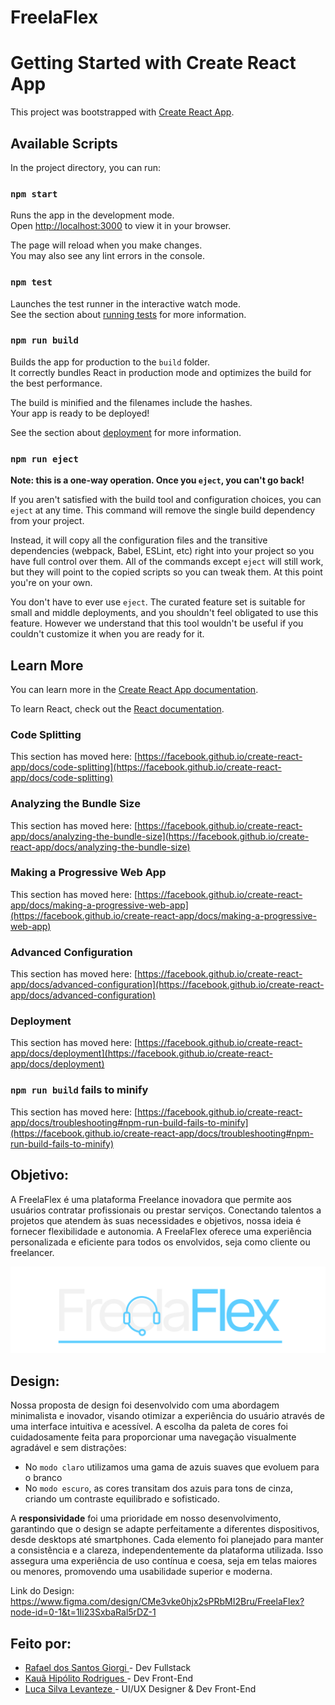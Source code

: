 # FreelaFlex

# Getting Started with Create React App

This project was bootstrapped with [Create React App](https://github.com/facebook/create-react-app).

## Available Scripts

In the project directory, you can run:

### `npm start`

Runs the app in the development mode.\
Open [http://localhost:3000](http://localhost:3000) to view it in your browser.

The page will reload when you make changes.\
You may also see any lint errors in the console.

### `npm test`

Launches the test runner in the interactive watch mode.\
See the section about [running tests](https://facebook.github.io/create-react-app/docs/running-tests) for more information.

### `npm run build`

Builds the app for production to the `build` folder.\
It correctly bundles React in production mode and optimizes the build for the best performance.

The build is minified and the filenames include the hashes.\
Your app is ready to be deployed!

See the section about [deployment](https://facebook.github.io/create-react-app/docs/deployment) for more information.

### `npm run eject`

**Note: this is a one-way operation. Once you `eject`, you can't go back!**

If you aren't satisfied with the build tool and configuration choices, you can `eject` at any time. This command will remove the single build dependency from your project.

Instead, it will copy all the configuration files and the transitive dependencies (webpack, Babel, ESLint, etc) right into your project so you have full control over them. All of the commands except `eject` will still work, but they will point to the copied scripts so you can tweak them. At this point you're on your own.

You don't have to ever use `eject`. The curated feature set is suitable for small and middle deployments, and you shouldn't feel obligated to use this feature. However we understand that this tool wouldn't be useful if you couldn't customize it when you are ready for it.

## Learn More

You can learn more in the [Create React App documentation](https://facebook.github.io/create-react-app/docs/getting-started).

To learn React, check out the [React documentation](https://reactjs.org/).

### Code Splitting

This section has moved here: [https://facebook.github.io/create-react-app/docs/code-splitting](https://facebook.github.io/create-react-app/docs/code-splitting)

### Analyzing the Bundle Size

This section has moved here: [https://facebook.github.io/create-react-app/docs/analyzing-the-bundle-size](https://facebook.github.io/create-react-app/docs/analyzing-the-bundle-size)

### Making a Progressive Web App

This section has moved here: [https://facebook.github.io/create-react-app/docs/making-a-progressive-web-app](https://facebook.github.io/create-react-app/docs/making-a-progressive-web-app)

### Advanced Configuration

This section has moved here: [https://facebook.github.io/create-react-app/docs/advanced-configuration](https://facebook.github.io/create-react-app/docs/advanced-configuration)

### Deployment

This section has moved here: [https://facebook.github.io/create-react-app/docs/deployment](https://facebook.github.io/create-react-app/docs/deployment)

### `npm run build` fails to minify

This section has moved here: [https://facebook.github.io/create-react-app/docs/troubleshooting#npm-run-build-fails-to-minify](https://facebook.github.io/create-react-app/docs/troubleshooting#npm-run-build-fails-to-minify)


## Objetivo:

A FreelaFlex é uma plataforma Freelance inovadora que permite aos usuários contratar profissionais ou prestar serviços.
Conectando talentos a projetos que atendem às suas necessidades e objetivos, nossa ideia é fornecer flexibilidade e autonomia.
A FreelaFlex oferece uma experiência personalizada e eficiente para todos os envolvidos, seja como cliente ou freelancer.

<div align="center">
  <img alt="Logo FreelaFlex" src="https://github.com/devraffles/FreelaFlex/blob/main/README-IMG/FREELAFLEX%20DARK%20MODE.svg" heght="50px"/>
</div>

## Design:

Nossa proposta de design foi desenvolvido com uma abordagem minimalista e inovador, visando otimizar a experiência do usuário através de uma interface intuitiva e acessível.
A escolha da paleta de cores foi cuidadosamente feita para proporcionar uma navegação visualmente agradável e sem distrações:

* No `modo claro` utilizamos uma gama de azuis suaves que evoluem para o branco
* No `modo escuro`, as cores transitam dos azuis para tons de cinza, criando um contraste equilibrado e sofisticado.

A **responsividade** foi uma prioridade em nosso desenvolvimento, garantindo que o design se adapte perfeitamente a diferentes dispositivos, desde desktops até smartphones. Cada elemento foi planejado para manter a consistência e a clareza, independentemente da plataforma utilizada. Isso assegura uma experiência de uso contínua e coesa, seja em telas maiores ou menores, promovendo uma usabilidade superior e moderna.

Link do Design:
https://www.figma.com/design/CMe3vke0hjx2sPRbMI2Bru/FreelaFlex?node-id=0-1&t=1Ii23SxbaRal5rDZ-1

## Feito por:

* <a href="https://github.com/devraffles"> Rafael dos Santos Giorgi </a> - Dev Fullstack
* <a href="https://github.com/Kaua-programin"> Kauã Hipólito Rodrigues </a> - Dev Front-End
* <a href="https://github.com/LucaLevanteze"> Luca Silva Levanteze </a> - UI/UX Designer & Dev Front-End
